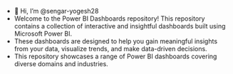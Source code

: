 - 👋 Hi, I’m @sengar-yogesh28
- Welcome to the Power BI Dashboards repository! This repository contains a collection of interactive and insightful dashboards built using Microsoft Power BI.
- These dashboards are designed to help you gain meaningful insights from your data, visualize trends, and make data-driven decisions.
- This repository showcases a range of Power BI dashboards covering diverse domains and industries.

<!---
sengar-yogesh28/sengar-yogesh28 is a ✨ special ✨ repository because its `README.md` (this file) appears on your GitHub profile.
You can click the Preview link to take a look at your changes.
--->
